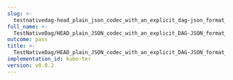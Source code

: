 ```yaml
---
slug: >-
  testnativedag-head_plain_json_codec_with_an_explicit_dag-json_format_returns_http_200-header_content-length
full_name: >-
  TestNativeDag/HEAD_plain_JSON_codec_with_an_explicit_DAG-JSON_format_returns_HTTP_200/Header_Content-Length
outcome: pass
title: >-
  TestNativeDag/HEAD_plain_JSON_codec_with_an_explicit_DAG-JSON_format_returns_HTTP_200/Header_Content-Length
implementation_id: kubo-ter
version: v0.0.2
---
```


